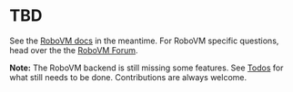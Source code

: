 # TBD
See the [RoboVM docs](http://www.robovm.org/docs.html) in the meantime. For RoboVM specific questions, head over the the [RoboVM Forum](https://groups.google.com/forum/#!forum/robovm).

**Note:** The RoboVM backend is still missing some features. See [Todos](https://github.com/libgdx/libgdx/blob/master/backends/gdx-backend-robovm/todos.txt) for what still needs to be done. Contributions are always welcome.